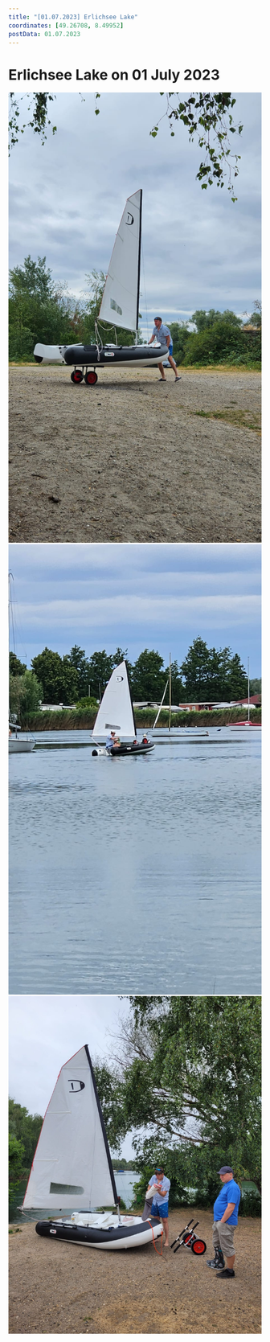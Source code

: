 ```yaml
---
title: "[01.07.2023] Erlichsee Lake"
coordinates: [49.26708, 8.49952]
postData: 01.07.2023
---
```

# Erlichsee Lake on 01 July 2023

![move boat](../img/trips/2023-07-01-move-boat.jpg)
![sail alone](../img/trips/2023-07-01-sail-alone.jpg)
![pack sail](../img/trips/2023-07-01-pack-sail.jpg)